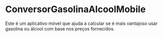 # ConversorGasolinaAlcoolMobile
Este é um aplicativo móvel que ajuda a calcular se é mais vantajoso usar gasolina ou álcool com base nos preços fornecidos.
